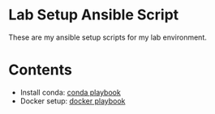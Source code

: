 Lab Setup Ansible Script
====

These are my ansible setup scripts for my lab environment.

# Contents

- Install conda: [conda playbook](playbooks/conda.yaml)
- Docker setup: [docker playbook](playbooks/docker.yaml)